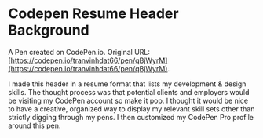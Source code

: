 # Codepen Resume Header Background

A Pen created on CodePen.io. Original URL: [https://codepen.io/tranvinhdat66/pen/qBjWyrM](https://codepen.io/tranvinhdat66/pen/qBjWyrM).

I made this header in a resume format that lists  my development & design skills. The thought process was that potential clients and employers would be visiting my CodePen account so make it pop.  I thought it would be nice to have a creative, organized way to display my relevant skill sets  other than strictly digging through my pens. I then customized my CodePen Pro profile around this pen.
